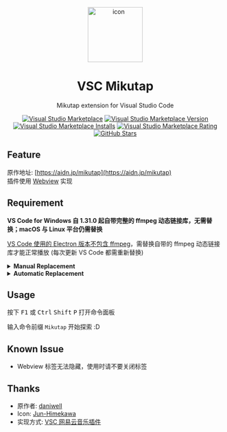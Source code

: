 <div align="center">

<img src="https://raw.githubusercontent.com/kiddyuchina/vsc-mikutap/master/icon.png" alt="icon" width="128px">

# VSC Mikutap

Mikutap extension for Visual Studio Code

[![Visual Studio Marketplace](https://img.shields.io/badge/Visual%20Studio-Marketplace-007acc.svg?style=flat-square)](https://marketplace.visualstudio.com/items?itemName=kiddyu.vsc-mikutap)
[![Visual Studio Marketplace Version](https://img.shields.io/visual-studio-marketplace/v/kiddyu.vsc-mikutap.svg?style=flat-square)](https://marketplace.visualstudio.com/items?itemName=kiddyu.vsc-mikutap)
[![Visual Studio Marketplace Installs](https://img.shields.io/visual-studio-marketplace/i/kiddyu.vsc-mikutap.svg?style=flat-square)](https://marketplace.visualstudio.com/items?itemName=kiddyu.vsc-mikutap)
[![Visual Studio Marketplace Rating](https://img.shields.io/visual-studio-marketplace/stars/kiddyu.vsc-mikutap.svg?style=flat-square)](https://marketplace.visualstudio.com/items?itemName=kiddyu.vsc-mikutap)
[![GitHub Stars](https://img.shields.io/github/stars/kiddyuchina/vsc-mikutap.svg?style=flat-square)](https://github.com/kiddyuchina/vsc-mikutap)

</div>

## Feature

原作地址: [https://aidn.jp/mikutap](https://aidn.jp/mikutap)  
插件使用 [Webview](https://code.visualstudio.com/api/extension-guides/webview) 实现

## Requirement

**VS Code for Windows 自 1.31.0 起自带完整的 ffmpeg 动态链接库，无需替换；macOS 与 Linux 平台仍需替换**

[VS Code 使用的 Electron 版本不包含 ffmpeg](https://stackoverflow.com/a/51735036)，需替换自带的 ffmpeg 动态链接库才能正常播放 (每次更新 VS Code 都需重新替换)

<details><summary>
<b>Manual Replacement</b>
</summary>

通过 VS Code 版本在 `https://raw.githubusercontent.com/Microsoft/vscode/%version%/.yarnrc` 查看其使用的 Electron 版本，并于 `https://github.com/electron/electron/releases/tag/%version%` 下载对应的 **Electron 完整版本**进行替换

#### Windows
下载 **electron-%version%-win32-%arch%.zip**

替换 `./ffmpeg.dll`

#### macOS
下载 **electron-%version%-darwin-x64.zip** 

替换 `./Electron.app/Contents/Frameworks/Electron\ Framework.framework/Libraries/libffmpeg.dylib`

#### Linux
下载 **electron-%version%-linux-%arch%.zip**

替换 `./libffmpeg.so`

</details>

<details><summary>
<b>Automatic Replacement</b>
</summary>

使用 Python 脚本替换 (Python 2/3 均可，绝大部分发行版自带环境)

**默认安装位置下 Linux 和 Windows 需要以管理员身份运行，macOS 不需要**

#### Windows Powershell

```powershell
Invoke-RestMethod https://gist.githubusercontent.com/nondanee/f157bbbccecfe29e48d87273cd02e213/raw | python
```

#### Unix Shell

```
curl https://gist.githubusercontent.com/nondanee/f157bbbccecfe29e48d87273cd02e213/raw | python
```

如果 VS Code 使用默认配置安装，脚本会自动寻找并替换，若自定义了安装位置，请自行修改 [installation](https://gist.github.com/nondanee/f157bbbccecfe29e48d87273cd02e213#file-helper-py-L20)

</details>

## Usage

按下 <kbd>F1</kbd> 或 <kbd>Ctrl</kbd> <kbd>Shift</kbd> <kbd>P</kbd> 打开命令面板

输入命令前缀 `Mikutap` 开始探索 :D

## Known Issue

- Webview 标签无法隐藏，使用时请不要关闭标签

## Thanks

- 原作者: [daniwell](https://aidn.jp/daniwell/)
- Icon: [Jun-Himekawa](https://www.deviantart.com/jun-himekawa)
- 实现方式: [VSC 网易云音乐插件](https://github.com/nondanee/vsc-netease-music)
